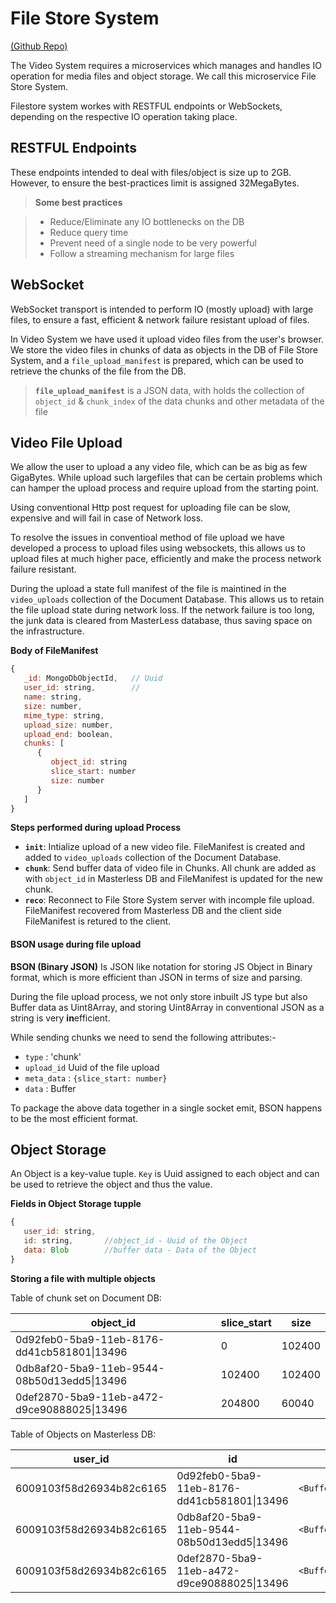 # File Store System

[(Github Repo)](https://github.com/rishavbhowmik/video_system_file_store)

The Video System requires a microservices which manages and handles IO operation for media files and object storage. We call this microservice File Store System.

Filestore system workes with RESTFUL endpoints or WebSockets, depending on the respective IO operation taking place.

## RESTFUL Endpoints

These endpoints intended to deal with files/object is size up to 2GB. However, to ensure the best-practices limit is assigned 32MegaBytes.

> **Some best practices**

> - Reduce/Eliminate any IO bottlenecks on the DB
> - Reduce query time
> - Prevent need of a single node to be very powerful
> - Follow a streaming mechanism for large files

## WebSocket

WebSocket transport is intended to perform IO (mostly upload) with large files, to ensure a fast, efficient & network failure resistant upload of files.

In Video System we have used it upload video files from the user's browser. We store the video files in chunks of data as objects in the DB of File Store System, and a `file_upload_manifest` is prepared, which can be used to retrieve the chunks of the file from the DB.

> **`file_upload_manifest`** is a JSON data, with holds the collection of `object_id` & `chunk_index` of the data chunks and other metadata of the file


## Video File Upload

We allow the user to upload a any video file, which can be as big as few GigaBytes. While upload such largefiles that can be certain problems which can hamper the upload process and require upload from the starting point.

Using conventional Http post request for uploading file can be slow, expensive and will fail in case of Network loss.

To resolve the issues in conventioal method of file upload we have developed a process to upload files using websockets, this allows us to upload files at much higher pace, efficiently and make the process network failure resistant.

During the upload a state full manifest of the file is maintined in the `video_uploads` collection of the Document Database. This allows us to retain the file upload state during network loss. If the network failure is too long, the junk data is cleared from MasterLess database, thus saving space on the infrastructure.

**Body of FileManifest**

```js
{
   _id: MongoDbObjectId,   // Uuid
   user_id: string,        // 
   name: string,
   size: number,
   mime_type: string,
   upload_size: number,
   upload_end: boolean,
   chunks: [
      {   
         object_id: string
         slice_start: number
         size: number
      }
   ]
}
```

**Steps performed during upload Process**

- **`init`**: Intialize upload of a new video file. FileManifest is created and added to `video_uploads` collection of the Document Database.
- **`chunk`**: Send buffer data of video file in Chunks. All chunk are added as with `object_id` in Masterless DB and FileManifest is updated for the new chunk.
- **`reco`**: Reconnect to File Store System server with incomple file upload. FileManifest recovered from Masterless DB and the client side FileManifest is retured to the client.

#### BSON usage during file upload

**BSON (Binary JSON)** Is JSON like notation for storing JS Object in Binary format, which is more efficient than JSON in terms of size and parsing.

During the file upload process, we not only store inbuilt JS type but also Buffer data as Uint8Array, and storing Uint8Array in conventional JSON as a string is very **in**efficient.

While sending chunks we need to send the following attributes:-

- `type` : 'chunk'
- `upload_id` Uuid of the file upload
- `meta_data` : `{slice_start: number}` 
- `data` : Buffer

To package the above data together in a single socket emit, BSON happens to be the most efficient format.

## Object Storage

An Object is a key-value tuple. `Key` is Uuid assigned to each object and can be used to retrieve the object and thus the value.

**Fields in Object Storage tupple**

```js
{
   user_id: string,
   id: string,       //object_id - Uuid of the Object
   data: Blob        //buffer data - Data of the Object
}
```

**Storing a file with multiple objects**

Table of chunk set on Document DB:

| object_id | slice_start | size |
|--|--|--|
| 0d92feb0-5ba9-11eb-8176-dd41cb581801\|13496 | 0 | 102400 |
| 0db8af20-5ba9-11eb-9544-08b50d13edd5\|13496 | 102400 | 102400 |
| 0def2870-5ba9-11eb-a472-d9ce90888025\|13496 | 204800 | 60040 |

Table of Objects on Masterless DB:

| user_id | id | data |
|--|--|--|
| 6009103f58d26934b82c6165 | 0d92feb0-5ba9-11eb-8176-dd41cb581801\|13496 | `<Buffer...102400>` |
| 6009103f58d26934b82c6165 | 0db8af20-5ba9-11eb-9544-08b50d13edd5\|13496 | `<Buffer...102400>` |
| 6009103f58d26934b82c6165 | 0def2870-5ba9-11eb-a472-d9ce90888025\|13496 | `<Buffer...60040>` |


